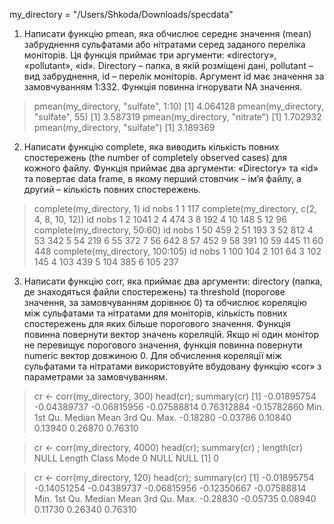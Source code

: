 my_directory = "/Users/Shkoda/Downloads/specdata"

1. Написати функцію pmean, яка обчислює середнє значення (mean) забруднення сульфатами або нітратами серед заданого переліка моніторів. Ця функція приймає три аргументи: «directory», «pollutant», «id». Directory – папка, в якій розміщені дані, pollutant – вид забруднення, id – перелік моніторів. Аргумент id має значення за замовчуванням 1:332. Функція повинна ігнорувати NA значення.


> pmean(my_directory, "sulfate", 1:10)
[1] 4.064128
> pmean(my_directory, "sulfate", 55)
[1] 3.587319
> pmean(my_directory, "nitrate")
[1] 1.702932
> pmean(my_directory, "sulfate")
[1] 3.189369

2. Написати функцію complete, яка виводить кількість повних спостережень (the number of completely observed cases) для кожного файлу. Функція приймає два аргументи: «Directory» та «id» та повертає data frame, в якому перший стовпчик – ім’я файлу, а другий – кількість повних спостережень. 

> complete(my_directory, 1)
  id nobs
1  1  117
> complete(my_directory, c(2, 4, 8, 10, 12))
  id nobs
1  2 1041
2  4  474
3  8  192
4 10  148
5 12   96
> complete(my_directory, 50:60)
   id nobs
1  50  459
2  51  193
3  52  812
4  53  342
5  54  219
6  55  372
7  56  642
8  57  452
9  58  391
10 59  445
11 60  448
> complete(my_directory, 100:105)
   id nobs
1 100  104
2 101   64
3 102  145
4 103  439
5 104  385
6 105  237

3. Написати функцію corr, яка приймає два аргументи: directory (папка, де знаходяться файли спостережень) та threshold (порогове значення, за замовчуванням дорівнює 0) та обчислює кореляцію між сульфатами та нітратами для моніторів, кількість повних спостережень для яких більше порогового значення. Функція повинна повернути вектор значень кореляцій. Якщо ні один монітор не перевищує порогового значення, функція повинна повернути numeric вектор довжиною 0. Для обчислення кореляції між сульфатами та нітратами використовуйте вбудовану функцію «cor» з параметрами за замовчуванням.

> cr <- corr(my_directory, 300)
> head(cr); summary(cr)
[1] -0.01895754 -0.04389737 -0.06815956 -0.07588814  0.76312884 -0.15782860
    Min.  1st Qu.   Median     Mean  3rd Qu.     Max. 
-0.18280 -0.03786  0.10840  0.13940  0.26870  0.76310 

> cr <- corr(my_directory, 4000)
> head(cr); summary(cr) ; length(cr)
NULL
Length  Class   Mode 
     0   NULL   NULL 
[1] 0

> cr <- corr(my_directory, 120)
> head(cr); summary(cr)
[1] -0.01895754 -0.14051254 -0.04389737 -0.06815956 -0.12350667 -0.07588814
    Min.  1st Qu.   Median     Mean  3rd Qu.     Max. 
-0.28830 -0.05735  0.08940  0.11730  0.26340  0.76310 

